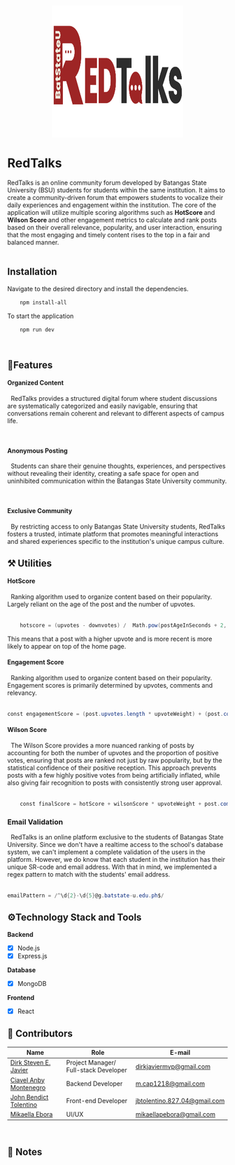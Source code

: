 <p align = "center">
  <img src = "Redtalks_logo.png" width = "300" height = "300" alt="LogoInsert"> 
</p>




# RedTalks 


RedTalks is an online community forum developed by Batangas State University (BSU) students for students within the same institution. It aims to create a community-driven forum that empowers students to vocalize their daily experiences and engagement within the institution. The core of the application will utilize multiple scoring algorithms such as <b> HotScore </b> and <b>Wilson Score </b> and other engagement metrics to calculate and rank posts based on their overall relevance, popularity, and user interaction, ensuring that the most engaging and timely content rises to the top in a fair and balanced manner.	
<br>

## Installation

Navigate to the desired directory and install the dependencies. 


``` powershell
    npm install-all
``` 

To start the application 

``` powershell
    npm run dev
```

<br>


## 🎯Features 




#### Organized Content 

&nbsp; RedTalks provides a structured digital forum where student discussions are systematically categorized and easily navigable, ensuring that conversations remain coherent and relevant to different aspects of campus life.

<br>


#### Anonymous Posting

&nbsp; Students can share their genuine thoughts, experiences, and perspectives without revealing their identity, creating a safe space for open and uninhibited communication within the Batangas State University community.  

<br>


#### Exclusive Community

&nbsp; By restricting access to only Batangas State University students, RedTalks fosters a trusted, intimate platform that promotes meaningful interactions and shared experiences specific to the institution's unique campus culture.



## ⚒️ Utilities



#### HotScore 

&nbsp; Ranking algorithm used to organize content based on their popularity. Largely reliant on the age of the post and the number of upvotes. 


``` powershell

    hotscore = (upvotes - downvotes) /  Math.pow(postAgeInSeconds + 2, 1.5)

```

This means that a post with a higher upvote and is more recent is more likely to appear on top of the home page. 


#### Engagement Score 

&nbsp; Ranking algorithm used to organize content based on their popularity. Engagement scores is primarily determined by upvotes, comments and relevancy. 

``` powershell

const engagementScore = (post.upvotes.length * upvoteWeight) + (post.comments.length * commentWeight);

```




#### Wilson Score

&nbsp;  The Wilson Score provides a more nuanced ranking of posts by accounting for both the number of upvotes and the proportion of positive votes, ensuring that posts are ranked not just by raw popularity, but by the statistical confidence of their positive reception. This approach prevents posts with a few highly positive votes from being artificially inflated, while also giving fair recognition to posts with consistently strong user approval.

``` powershell

    const finalScore = hotScore + wilsonScore * upvoteWeight + post.comments.length * commentWeight + recencyScore;

```







### Email Validation

&nbsp; RedTalks is an online platform exclusive to the students of Batangas State University. Since we don't have a realtime access to the school's database system, we can't implement a complete validation of the users in the platform. However, we do know that each student in the institution has their unique SR-code and email address. With that in mind, we implemented a regex pattern to match with the students' email address. 


``` powershell

emailPattern = /^\d{2}-\d{5}@g.batstate-u.edu.ph$/


```


## ⚙️Technology Stack and Tools

<b>Backend </b> <br>

- [x] Node.js <br>
- [x] Express.js <br>

<b> Database </b> </br>


- [x] MongoDB

<b>Frontend </b>

- [x] React



## 👷‍ Contributors<br>

| Name | Role | E-mail |
| --- | --- | --- |
| <a href = "https://github.com/DirkSteven">Dirk Steven E. Javier</a> | Project Manager/ Full-stack Developer | dirkjaviermvp@gmail.com | Allonsy -Discord |
| <a href = "https://github.com/LanceAndrei04">Ciavel Anby Montenegro </a>|  Backend Developer  | m.cap1218@gmail.com |
| <a href = "https://github.com/AeronEvangelista">John Bendict Tolentino </a>| Front-end Developer | jbtolentino.827.04@gmail.com |
| <a href = "https://github.com/mikaebora">Mikaella Ebora </a>| UI/UX | mikaellapebora@gmail.com |



<br>


##  <a id = "notes"> 📝 Notes </a><br>
<!-- [1] *** INSERT NOTE ***










